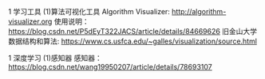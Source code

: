 1 学习工具
(1)算法可视化工具
Algorithm Visualizer:
http://algorithm-visualizer.org
使用说明：https://blog.csdn.net/P5dEyT322JACS/article/details/84669626
旧金山大学数据结构和算法:
https://www.cs.usfca.edu/~galles/visualization/source.html

1 深度学习
(1)感知器
感知器：https://blog.csdn.net/wang19950207/article/details/78693107
